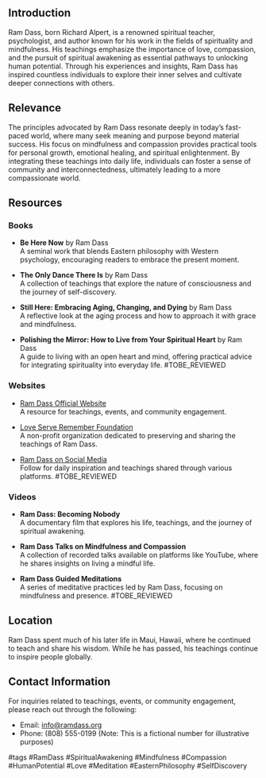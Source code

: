 ## Introduction
Ram Dass, born Richard Alpert, is a renowned spiritual teacher, psychologist, and author known for his work in the fields of spirituality and mindfulness. His teachings emphasize the importance of love, compassion, and the pursuit of spiritual awakening as essential pathways to unlocking human potential. Through his experiences and insights, Ram Dass has inspired countless individuals to explore their inner selves and cultivate deeper connections with others.

## Relevance
The principles advocated by Ram Dass resonate deeply in today’s fast-paced world, where many seek meaning and purpose beyond material success. His focus on mindfulness and compassion provides practical tools for personal growth, emotional healing, and spiritual enlightenment. By integrating these teachings into daily life, individuals can foster a sense of community and interconnectedness, ultimately leading to a more compassionate world.

## Resources

### Books
- **Be Here Now** by Ram Dass  
  A seminal work that blends Eastern philosophy with Western psychology, encouraging readers to embrace the present moment.
  
- **The Only Dance There Is** by Ram Dass  
  A collection of teachings that explore the nature of consciousness and the journey of self-discovery.

- **Still Here: Embracing Aging, Changing, and Dying** by Ram Dass  
  A reflective look at the aging process and how to approach it with grace and mindfulness.

- **Polishing the Mirror: How to Live from Your Spiritual Heart** by Ram Dass  
  A guide to living with an open heart and mind, offering practical advice for integrating spirituality into everyday life. #TOBE_REVIEWED

### Websites
- [Ram Dass Official Website](https://www.ramdass.org)  
  A resource for teachings, events, and community engagement.

- [Love Serve Remember Foundation](https://www.loveserveremember.org)  
  A non-profit organization dedicated to preserving and sharing the teachings of Ram Dass.

- [Ram Dass on Social Media](https://www.instagram.com/ramdassofficial)  
  Follow for daily inspiration and teachings shared through various platforms. #TOBE_REVIEWED

### Videos
- **Ram Dass: Becoming Nobody**  
  A documentary film that explores his life, teachings, and the journey of spiritual awakening.

- **Ram Dass Talks on Mindfulness and Compassion**  
  A collection of recorded talks available on platforms like YouTube, where he shares insights on living a mindful life.

- **Ram Dass Guided Meditations**  
  A series of meditative practices led by Ram Dass, focusing on mindfulness and presence. #TOBE_REVIEWED

## Location
Ram Dass spent much of his later life in Maui, Hawaii, where he continued to teach and share his wisdom. While he has passed, his teachings continue to inspire people globally.

## Contact Information
For inquiries related to teachings, events, or community engagement, please reach out through the following:
- Email: info@ramdass.org
- Phone: (808) 555-0199 (Note: This is a fictional number for illustrative purposes)

#tags
#RamDass #SpiritualAwakening #Mindfulness #Compassion #HumanPotential #Love #Meditation #EasternPhilosophy #SelfDiscovery
